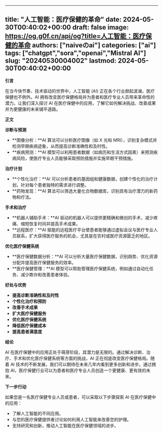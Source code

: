 
---
title: "人工智能：医疗保健的革命"
date: 2024-05-30T00:40:02+00:00
draft: false
image: https://og.g0f.cn/api/og?title=人工智能：医疗保健的革命
authors: ["naiveのai"]
categories: ["ai"]
tags: ["chatgpt","sora","openai","Mistral AI"]
slug: "20240530004002"
lastmod: 2024-05-30T00:40:02+00:00
---
**引言**

在当今快节奏、技术驱动的世界中，人工智能 (AI) 正在各个行业掀起波澜，医疗保健也不例外。AI 拥有改变医疗保健格局并为患者和医疗专业人员带来革命性的潜力。让我们深入探讨 AI 在医疗保健中的应用，了解它如何解决挑战、改善成果并为更健康的未来铺平道路。

**正文**

**诊断与预测**

* **图像分析：**AI 算法可以分析医疗图像（如 X 光和 MRI），识别复杂模式并检测早期疾病迹象，从而提高诊断准确性和及时性。
* **疾病预测：**AI 模型可以利用患者数据（如病历和生活方式因素）来预测疾病风险，使医疗专业人员能够采取预防措施并实施早期干预措施。

**治疗计划**

* **个性化治疗：**AI 可以分析患者的基因组和健康数据，创建个性化的治疗计划，针对每个患者独特的需求进行调整。
* **药物发现：**AI 算法可以筛选大量化合物数据库，识别具有治疗潜力的新药物和疗法。

**手术和治疗**

* **机器人辅助手术：**AI 驱动的机器人可以提供更精确和微创的手术，减少疼痛、缩短恢复时间并提高手术成果。
* **远程医疗：**AI 赋能的远程医疗平台使患者能够通过虚拟会议与医疗专业人员联系，扩大获得医疗服务的机会，尤其是在农村或医疗资源匮乏的地区。

**优化医疗保健系统**

* **医疗保健数据分析：**AI 可以分析大量医疗保健数据，识别趋势、优化资源分配并提高医疗保健服务的效率。
* **医疗保健管理：**AI 模型可以帮助管理医疗保健系统，例如通过自动化任务、减少欺诈和改善患者体验。

**好处与优势**

* **提高诊断准确性和及时性**
* **个性化治疗和预防**
* **改善手术成果**
* **扩大医疗保健服务**
* **优化医疗保健系统**
* **降低医疗保健成本**
* **提高患者满意度**

**结论**

AI 在医疗保健中的应用正处于萌芽阶段，其潜力是无限的。通过解决诊断、治疗、手术和优化医疗保健系统等方面的挑战，AI 正在彻底改变医疗保健格局。随着 AI 技术的不断发展，我们可以期待在未来几年内看到更多创新和进步。通过拥抱 AI，医疗保健行业可以为患者和医疗专业人员创造一个更健康、更有效的未来。

**下一步行动**

如果您是一名医疗保健专业人员或患者，可以采取以下步骤探索 AI 在医疗保健中的应用：

* 了解人工智能的不同应用。
* 与您的医疗保健提供者讨论如何利用人工智能来改善您的护理。
* 支持研究和创新，推动人工智能在医疗保健领域的进步。